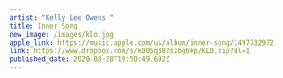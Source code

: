 ```yaml
---
artist: "Kelly Lee Owens "
title: Inner Song
new_image: /images/klo.jpg
apple_link: https://music.apple.com/us/album/inner-song/1497732972
link: https://www.dropbox.com/s/k005q382szbg6kp/KLO.zip?dl=1
published_date: 2020-08-28T19:50:49.692Z
---
```

